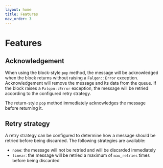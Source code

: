 ```yaml
---
layout: home
title: Features
nav_order: 3
---
```


# Features

## Acknowledgement

When using the block-style `pop` method, the message will be acknowledged when the block returns without raising a `Falqon::Error` exception.
Acknowledgement will remove the message and its data from the queue.
If the block raises a `Falqon::Error` exception, the message will be retried according to the configured retry strategy.

The return-style `pop` method immediately acknowledges the message before returning it.

## Retry strategy

A retry strategy can be configured to determine how a message should be retried before being discarded.
The following strategies are available:
- `none`: the message will not be retried and will be discarded immediately
- `linear`: the message will be retried a maximum of `max_retries` times before being discarded
